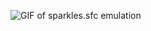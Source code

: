 ![GIF of sparkles.sfc emulation](https://github.com/[username]/[reponame]/blob/main/sparkles.gif?raw=true)
